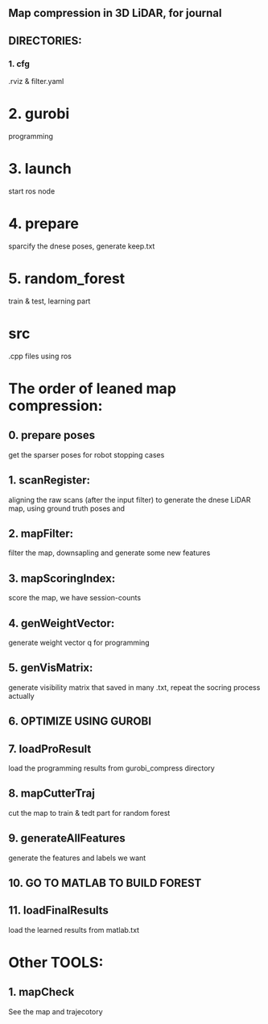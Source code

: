 ## Map compression in 3D LiDAR, for journal

## DIRECTORIES:

### 1. cfg
   .rviz & filter.yaml
# 2. gurobi
   programming
# 3. launch
  start ros node
# 4. prepare
  sparcify the dnese poses, generate keep.txt
# 5. random_forest
  train & test, learning part
# src
  .cpp files using ros

# The order of leaned map compression:

## 0. prepare poses
   get the sparser poses for robot stopping cases

## 1. scanRegister:
   aligning the raw scans (after the input filter) to generate the dnese LiDAR map, using ground truth poses and 

## 2. mapFilter: 
   filter the map, downsapling and generate some new features

## 3. mapScoringIndex:
   score the map, we have session-counts

## 4. genWeightVector:
   generate weight vector q for programming

## 5. genVisMatrix:
   generate visibility matrix that saved in many .txt, repeat the socring process actually

## 6. OPTIMIZE USING GUROBI 

## 7. loadProResult
   load the programming results from gurobi_compress directory

## 8. mapCutterTraj
   cut the map to train & tedt part for random forest

## 9. generateAllFeatures
   generate the features and labels we want

## 10. GO TO MATLAB TO BUILD FOREST 

## 11. loadFinalResults
   load the learned results from matlab.txt

# Other TOOLS:

## 1. mapCheck
   See the map and trajecotory



